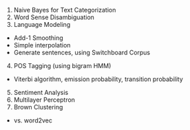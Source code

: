 1. Naive Bayes for Text Categorization
2. Word Sense Disambiguation
3. Language Modeling 
* Add-1 Smoothing
* Simple interpolation
* Generate sentences, using Switchboard Corpus
4. POS Tagging (using bigram HMM)
* Viterbi algorithm, emission probability, transition probability
5. Sentiment Analysis
6. Multilayer Perceptron
7. Brown Clustering
* vs. word2vec
